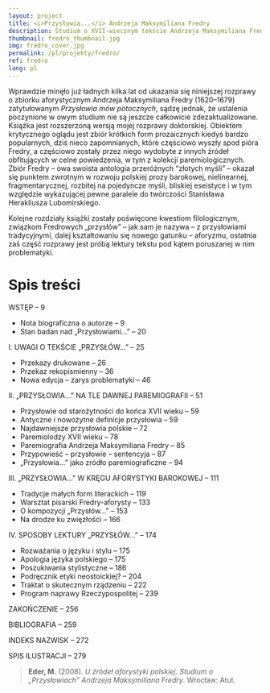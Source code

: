 ```yaml
---
layout: project
title: <i>Przysłowia...</i> Andrzeja Maksymiliana Fredry
description: Studium o XVII-wiecznym tekście Andrzeja Maksymiliana Fredry (1620–1679) pt. <i>Przysłowia mów potocznych</i> i jego kontekstach interpretacyjnych.
thumbnail: fredro_thumbnail.jpg
img: fredro_cover.jpg
permalink: /pl/projekty/fredro/
ref: fredro
lang: pl
---
```




Wprawdzie minęło już ładnych kilka lat od ukazania się niniejszej rozprawy o zbiorku aforystycznym Andrzeja Maksymiliana Fredry (1620–1679) zatytułowanym _Przysłowia mów potocznych_, sądzę jednak, że ustalenia poczynione w owym studium nie są jeszcze całkowicie zdezaktualizowane. Książka jest rozszerzoną wersją mojej rozprawy doktorskiej. Obiektem krytycznego oglądu jest zbiór krótkich form prozaicznych kiedyś bardzo popularnych, dziś nieco zapomnianych, które częściowo wyszły spod pióra Fredry, a częściowo zostały przez niego wydobyte z innych źródeł obfitujących w celne powiedzenia, w tym z kolekcji paremiologicznych. Zbiór Fredry – owa swoista antologia przeróżnych “złotych myśli” – okazał się punktem zwrotnym w rozwoju polskiej prozy barokowej, nielinearnej, fragmentarycznej, rozbitej na pojedyncze myśli, bliskiej eseistyce i w tym względzie wykazującej pewne paralele do twórczości Stanisława Herakliusza Lubomirskiego.

Kolejne rozdziały książki zostały poświęcone kwestiom filologicznym, związkom Fredrowych „przysłów” – jak sam je nazywa – z przysłowiami tradycyjnymi, dalej kształtowaniu się nowego gatunku – aforyzmu, ostatnia zaś część rozprawy jest próbą lektury tekstu pod kątem poruszanej w nim problematyki.

# Spis treści

WSTĘP – 9

- Nota biograficzna o autorze – 9
- Stan badan nad „Przysłowiami...” – 20

I. UWAGI O TEKŚCIE „PRZYSŁÓW...” – 25

- Przekazy drukowane – 26
- Przekaz rekopismienny – 36
- Nowa edycja – zarys problematyki – 46

II. „PRZYSŁOWIA...” NA TLE DAWNEJ PAREMIOGRAFII – 51

- Przysłowie od starożytności do końca XVII wieku – 59
- Antyczne i nowożytne definicje przysłowia – 59
- Najdawniejsze przysłowia polskie – 72
- Paremiolodzy XVII wieku – 78
- Paremiografia Andrzeja Maksymiliana Fredry – 85
- Przypowieść – przysłowie – sentencyja – 87
- „Przysłowia...” jako zródło paremiograficzne – 94

III. „PRZYSŁOWIA...” W KRĘGU AFORYSTYKI BAROKOWEJ – 111

- Tradycje małych form literackich – 119
- Warsztat pisarski Fredry-aforysty – 133
- O kompozycji „Przysłów...” – 153
- Na drodze ku zwięzłości – 166

IV. SPOSOBY LEKTURY „PRZYSŁÓW...” – 174

- Rozważania o języku i stylu – 175
- Apologia języka polskiego – 175
- Poszukiwania stylistyczne – 186
- Podręcznik etyki neostoickiej? – 204
- Traktat o skutecznym rządzeniu – 222
- Program naprawy Rzeczypospolitej – 239

ZAKOŃCZENIE – 256

BIBLIOGRAFIA – 259

INDEKS NAZWISK – 272

SPIS ILUSTRACJI – 279


> **Eder, M.** (2008). _U źródeł aforystyki polskiej. Studium o „Przysłowiach” Andrzeja Maksymiliana Fredry_. Wrocław: Atut.
